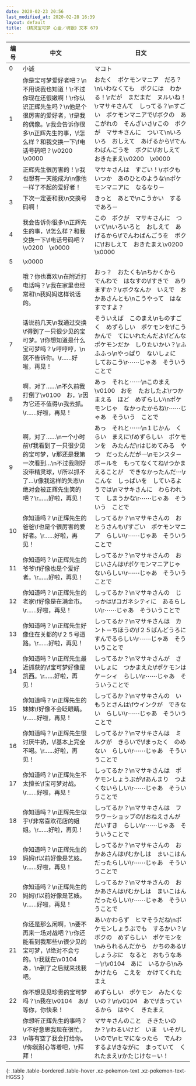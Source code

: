 ```yaml
---
date: 2020-02-23 20:56
last_modified_at: 2020-02-28 16:39
layout: default
title: 《精灵宝可梦 心金／魂银》文本 679
---
```

| 编号 | 中文 | 日文 |
| ---- | ---- | ---- |
| 0 | 小诚 | マコト |
| 1 | 你是宝可梦爱好者吧？\n不用说我也知道！\r不过你现在还很嫩啊！\r你认识正辉先生吗？\n他是个很厉害的爱好者，\f是我的偶像。\r我会告诉你很多\n正辉先生的事，\f怎么样？和我交换一下\f电话号码吧？\v0200　\x0000 | おたく　ポケモンマニア　だろ？\nいわなくても　ボクには　わかる！\rだが　まだまだ　ヌルいね！\rマサキさんて　しってる？\nすごい　ポケモンマニアで\fボクの　あこがれの　そんざいさ\rこの　ボクが　マサキさんに　ついて\nいろいろ　おしえて　あげるから\fでんわばんごうを　ボクに\fおしえて　おきたまえ\v0200　\x0000 |
| 2 | 正辉先生很厉害的！\r我也想有一天能成为\n像他一样了不起的爱好者！ | マサキさんは　すごい！\rボクも　いつか　あのひとのような\nポケモンマニアに　なるなり－ |
| 3 | 下次一定要和我\n交换号码啊！ | きっと　あとで\nこうかい　するであろ－ |
| 4 | 我会告诉你很多\n正辉先生的事，\f怎么样？和我交换一下\f电话号码吧？\v0200　\x0000 | この　ボクが　マサキさんに　ついて\nいろいろと　おしえて　あげるから\fでんわばんごうを　ボクに\fおしえて　おきたまえ\v0200　\x0000 |
| 5 | \x0000 |  |
| 6 | 哦？你也喜欢\n在附近打电话吗？\r我在家里也经常和\n我妈妈这样说话的。 | おっ？　おたくも\nちかくから　でんわで　はなすの\fすきで　ありますか？\rボクなんか　いえで　おかあさんとも\nこうやって　はなすですよ？ |
| 7 | 话说前几天\n我通过交换\f得到了一只很少见的宝可梦。\f你想知道是什么宝可梦吗？\r哼哼哼，\n就不告诉你。\r……好啦，再见！ | そういえば　このまえ\nものすごく　めずらしい　ポケモンを\fこうかんで　てにいれたんだよ\fどんな　ポケモンだか　しりたいかい？\rふふふっ\nやっぱり　ないしょに　しておこう\r⋯⋯じゃあ　そういう　ことで |
| 8 | 啊，对了……\n不久前我打倒了\v0100　お，\r因为它还不值得\n我去抓。\r……好啦，再见！ | あっ　それと⋯⋯\nこのまえ　\v0100　おを　たおしたよ\rつかまえる　ほど　めずらしい\nポケモンじゃ　なかったからね\r⋯⋯じゃあ　そういう　ことで |
| 9 | 啊，对了……\n一个小时前\f我看到了一只很少见的宝可梦，\r那还是我第一次看到…\n不过我刚好没带精灵球，\f所以抓不了…\r像我这样的失态\n绝对会被正辉先生笑的吧？\r……好啦，再见！ | あっ　それと⋯⋯\n１じかん　くらい　まえに\fめずらしい　ポケモンを　みたんだ\rはじめてみる　やつ　だったんだが⋯\nモンスタ－ボ－ルを　もってなくてね\fつかまえることが　できなかったんだ⋯\rこんな　しっぱいを　しているようでは\nマサキさんに　わらわれて　しまうかな\r⋯⋯じゃあ　そういう　ことで |
| 10 | 你知道吗？\n正辉先生的爸爸\f也是个很厉害的爱好者。\r……好啦，再见！ | しってるか？\nマサキさんの　おとうさんも\fすごい　ポケモンマニア　らしい\r⋯⋯じゃあ　そういうことで |
| 11 | 你知道吗？\n正辉先生的爷爷\f好像也是个爱好者。\r……好啦，再见！ | しってるか？\nマサキさんの　おじいさんは\fポケモンマニアじゃ　ないらしい\r⋯⋯じゃあ　そういう　ことで |
| 12 | 你知道吗？\n正辉先生的老家\f好像是在满金市。\r……好啦，再见！ | しってるか？\nマサキさんの　じっかは\fコガネシティに　あるらしい\r⋯⋯じゃあ　そういうことで |
| 13 | 你知道吗？\n正辉先生好像住在关都的\f２５号道路。\r……好啦，再见！ | しってるか？\nマサキさんは　カント－ちほうの\f２５ばんどうろに　すんでるらしい\r⋯⋯じゃあ　そういうことで |
| 14 | 你知道吗？\n正辉先生最近抓获的\f宝可梦好像是凯西。\r……好啦，再见！ | しってるか？\nマサキさんが　さいしょに　つかまえた\fポケモンは　ケ－シィ　らしい\r⋯⋯じゃあ　そういうことで |
| 15 | 你知道吗？\n正辉先生的妹妹\f好像不会眨眼睛。\r……好啦，再见！ | しってるか？\nマサキさんの　いもうとさんは\fウインクが　できない　らしい\r⋯⋯じゃあ　そういうことで |
| 16 | 你知道吗？\n正辉先生很讨厌牛奶，\f基本上完全不喝。\r……好啦，再见！ | しってるか？\nマサキさんは　ミルクが　きらいで\fまったく　のめない　らしい\r⋯⋯じゃあ　そういうことで |
| 17 | 你知道吗？\n正辉先生不太擅长\f宝可梦对战。\r……好啦，再见！ | しってるか？\nマサキさんは　ポケモンしょうぶが\fあんまり　つよくないらしい\r⋯⋯じゃあ　そういうことで |
| 18 | 你知道吗？\n正辉先生似乎\f非常喜欢花店的姐姐。\r……好啦，再见！ | しってるか？\nマサキさんは　フラワ－ショップの\fおねえさんが　だいすき　らしい\r⋯⋯じゃあ　そういうことで |
| 19 | 你知道吗？\n正辉先生的妈妈\f以前好像是艺妓。\r……好啦，再见！ | しってるか？\nマサキさんの　おかあさんは\fむかしは　まいこはん　だったらしい\r⋯⋯じゃあ　そういうことで |
| 20 | 你知道吗？\n正辉先生的妈妈\f以前好像是艺妓。\r……好啦，再见！ | しってるか？\nマサキさんの　おかあさんは\fむかしは　まいこはん　だったらしい\r⋯⋯じゃあ　そういうことで |
| 21 | 你还是那么闲啊，\n要不再来一场对战吧？\r你还能看到我那些\n很少见的宝可梦，\f绝对不会亏的。\r我就在\v0104　あ，\n到了之后就来找我吧。 | あいかわらず　ヒマそうだね\nポケモンしょうぶでも　するかい？\rボクの　めずらしい　ポケモンを\nみられるんだから　かちのある\fしょうぶに　なると　おもうなあ－\r\v0104　あに　いるから\nみかけたら　こえを　かけてくれたまえ |
| 22 | 你不想见见珍贵的宝可梦吗？\n我在\v0104　あ\f等你，你快来！ | めずらしい　ポケモン　みたくないの？\n\v0104　あで\fまっているから　はやく　きたまえ |
| 23 | 你想听正辉先生的事吗？\r不好意思我现在很忙，\n等有空了我会打给你。\f你就耐心等着吧，\r拜拜！ | マサキさんのこと　ききたいのか？\rわるいけど　いま　いそがしいので\nヒマになったら　でんわ　するよ\fきながに　まっていて　くれたまえ\rかたじけな－い！ |
{: .table .table-bordered .table-hover .xz-pokemon-text .xz-pokemon-text-HGSS }
